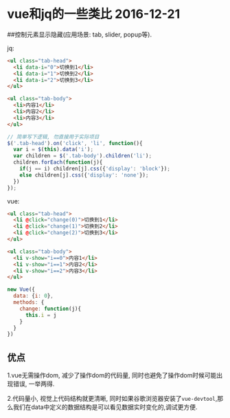 # vue和jq的一些类比 2016-12-21


##控制元素显示隐藏(应用场景: tab, slider, popup等).

jq:
```html
<ul class="tab-head">
  <li data-i="0">切换到1</li>
  <li data-i="1">切换到2</li>
  <li data-i="2">切换到3</li>
</ul>

<ul class="tab-body">
  <li>内容1</li>
  <li>内容2</li>
  <li>内容3</li>
</ul>
```

```javascript
// 简单写下逻辑, 勿直接用于实际项目
$('.tab-head').on('click', 'li', function(){
  var i = $(this).data('i');
  var children = $('.tab-body').children('li');
  children.forEach(function(j){
    if(j == i) children[j].css({'display': 'block'});
    else children[j].css({'display': 'none'});
  })
});
```

vue:
```html
<ul class="tab-head">
  <li @click="change(0)">切换到1</li>
  <li @click="change(1)">切换到2</li>
  <li @click="change(2)">切换到3</li>
</ul>

<ul class="tab-body">
  <li v-show="i==0">内容1</li>
  <li v-show="i==1">内容2</li>
  <li v-show="i==2">内容3</li>
</ul>
```

```javascript
new Vue({
  data: {i: 0},
  methods: {
    change: function(j){
      this.i = j
    }
  }
})
```

## 优点
1.vue无需操作dom, 减少了操作dom的代码量, 同时也避免了操作dom时候可能出现错误, 一举两得.

2.代码量小, 视觉上代码结构就更清晰, 同时如果谷歌浏览器安装了`vue-devtool`,那么我们在data中定义的数据结构是可以看见数据实时变化的,调试更方便.




